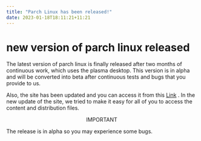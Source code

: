 ```yaml
---
title: "Parch Linux has been released!"
date: 2023-01-18T18:11:21+11:21
---
```

# new version of parch linux released

The latest version of parch linux is finally released after two months of continuous work, which uses the plasma desktop. This version is in alpha and will be converted into beta after continuous tests and bugs that you provide to us.

Also, the site has been updated and you can access it from this [Link](parchlinux.ir) .
In the new update of the site, we tried to make it easy for all of you to access the content and distribution files.

<p style="text-align: center;">IMPORTANT</p>
The release is in alpha so you may experience some bugs.